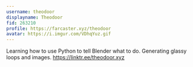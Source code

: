 ```yaml
---
username: theodoor
displayname: Theodoor
fid: 263210
profile: https://farcaster.xyz/theodoor
avatar: https://i.imgur.com/VDhqYuz.gif
---
```

Learning how to use Python to tell Blender what to do. Generating glassy loops and images. https://linktr.ee/theodoor.xyz  
